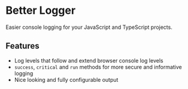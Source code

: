 # Better Logger

Easier console logging for your JavaScript and TypeScript projects.

## Features

- Log levels that follow and extend browser console log levels
- `success`, `critical` and `run` methods for more secure and informative logging
- Nice looking and fully configurable output
